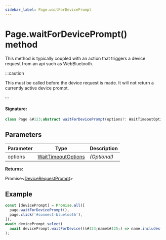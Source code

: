 ```yaml
---
sidebar_label: Page.waitForDevicePrompt
---
```


# Page.waitForDevicePrompt() method

This method is typically coupled with an action that triggers a device request from an api such as WebBluetooth.

:::caution

This must be called before the device request is made. It will not return a currently active device prompt.

:::

#### Signature:

```typescript
class Page &#123;abstract waitForDevicePrompt(options?: WaitTimeoutOptions): Promise<DeviceRequestPrompt>;&#125;
```

## Parameters

| Parameter | Type                                                    | Description  |
| --------- | ------------------------------------------------------- | ------------ |
| options   | [WaitTimeoutOptions](./puppeteer.waittimeoutoptions.md) | _(Optional)_ |

**Returns:**

Promise&lt;[DeviceRequestPrompt](./puppeteer.devicerequestprompt.md)&gt;

## Example

```ts
const [devicePrompt] = Promise.all([
  page.waitForDevicePrompt(),
  page.click('#connect-bluetooth'),
]);
await devicePrompt.select(
  await devicePrompt.waitForDevice((&#123;name&#125;) => name.includes('My Device'))
);
```

